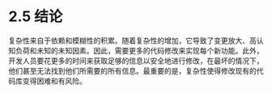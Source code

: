 # 2.5 结论

复杂性来自于依赖和模糊性的积累。随着复杂性的增加，它导致了变更放大、高认知负荷和未知的未知因素。因此，需要更多的代码修改来实现每个新功能。此外，开发人员要花更多的时间来获取足够的信息以安全地进行修改，在最坏的情况下，他们甚至无法找到他们所需要的所有信息。最重要的是，复杂性使得修改现有的代码库变得困难和有风险。
